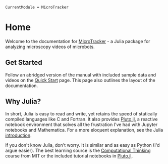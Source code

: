 ```@meta
CurrentModule = MicroTracker
```

# Home

Welcome to the documentation for [MicroTracker](https://github.com/czimm79/MicroTracker.jl) - a Julia package for analyzing microscopy videos of microbots.

## Get Started
Follow an abridged version of the manual with included sample data and videos on the [Quick Start](@ref) page. This page also outlines the layout of the documentation.

## Why Julia?
In short, Julia is easy to read and write, yet retains the speed of statically compiled languages like C and Fortran. It also provides [Pluto.jl](https://github.com/fonsp/Pluto.jl), a reactive notebook environment that solves all the frustration I've had with Jupyter notebooks and Mathematica. For a more eloquent explanation, see the Julia [introduction](https://docs.julialang.org/en/v1/).

If you don't know Julia, don't worry. It is similar and as easy as Python (I'd argue easier). The best learning source is the [Computational Thinking](https://computationalthinking.mit.edu/) course from MIT or the included tutorial notebooks in [Pluto.jl](https://github.com/fonsp/Pluto.jl).